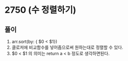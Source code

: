 
# 2750 (수 정렬하기)

## 풀이
1. arr.sort(by: { $0 < $1})
2. 클로저에 비교함수를 넣어줌으로써 원하는대로 정렬할 수 있다.
3. $0 < $1 의 의미는 return a < b 정도로 생각하면된다.
